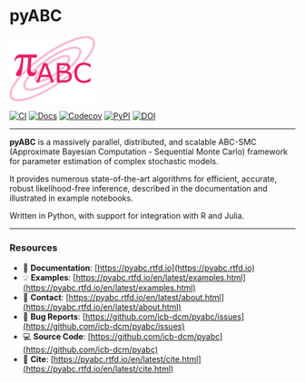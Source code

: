 # pyABC

<p align="left">
  <img src="https://raw.githubusercontent.com/ICB-DCM/pyABC/main/doc/logo/logo.svg" alt="pyABC logo" width="30%">
</p>

[![CI](https://github.com/ICB-DCM/pyABC/workflows/CI/badge.svg)](https://github.com/ICB-DCM/pyABC/actions)
[![Docs](https://readthedocs.org/projects/pyabc/badge/?version=latest)](https://pyabc.readthedocs.io/en/latest/)
[![Codecov](https://codecov.io/gh/ICB-DCM/pyABC/branch/main/graph/badge.svg)](https://codecov.io/gh/ICB-DCM/pyABC)
[![PyPI](https://badge.fury.io/py/pyabc.svg)](https://badge.fury.io/py/pyabc)
[![DOI](https://zenodo.org/badge/DOI/10.5281/zenodo.3257587.svg)](https://doi.org/10.5281/zenodo.3257587)

---

**pyABC** is a massively parallel, distributed, and scalable ABC-SMC  
(Approximate Bayesian Computation - Sequential Monte Carlo) framework  
for parameter estimation of complex stochastic models.

It provides numerous state-of-the-art algorithms for efficient, accurate,  
robust likelihood-free inference, described in the documentation and  
illustrated in example notebooks.

Written in Python, with support for integration with R and Julia.

---

### Resources

- 📖 **Documentation**: [https://pyabc.rtfd.io](https://pyabc.rtfd.io)
- 💡 **Examples**: [https://pyabc.rtfd.io/en/latest/examples.html](https://pyabc.rtfd.io/en/latest/examples.html)
- 💬 **Contact**: [https://pyabc.rtfd.io/en/latest/about.html](https://pyabc.rtfd.io/en/latest/about.html)
- 🐛 **Bug Reports**: [https://github.com/icb-dcm/pyabc/issues](https://github.com/icb-dcm/pyabc/issues)
- 💻 **Source Code**: [https://github.com/icb-dcm/pyabc](https://github.com/icb-dcm/pyabc)
- 📄 **Cite**: [https://pyabc.rtfd.io/en/latest/cite.html](https://pyabc.rtfd.io/en/latest/cite.html)
